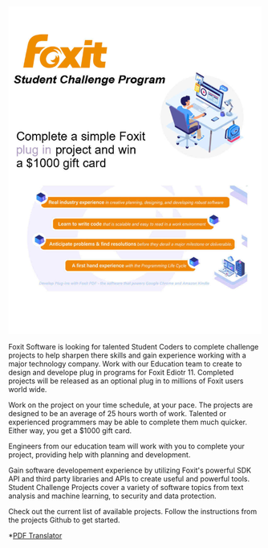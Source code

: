 ![Alt Text](/images/ChallengePage.jpg)


Foxit Software is looking for talented Student Coders to complete challenge projects to help sharpen there skills and gain experience working with a major technology company. Work with our Education team to create to design and develope plug in programs for Foxit Ediotr 11. Completed projects will be released as an optional plug in to millions of Foxit users world wide. 

Work on the project on your time schedule, at your pace. The projects are designed to be an average of 25 hours worth of work. Talented or experienced programmers may be able to complete them much quicker. Either way, you get a $1000 gift card.

Engineers from our education team will work with you to complete your project, providing help with planning and development. 

Gain software developement experience by utilizing Foxit's powerful SDK API and third party libraries and APIs to create useful and powerful tools. Student Challenge Projects cover a variety of software topics from text analysis and machine learning, to security and data protection. 

Check out the current list of available projects. Follow the instructions from the projects Github to get started.

*[PDF Translator](https://github.com/huytran888/PDFTranslator)
